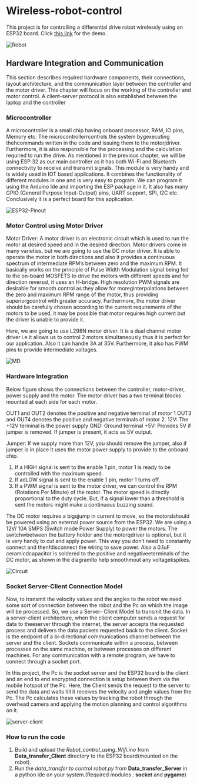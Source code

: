 # Wireless-robot-control

This project is for controlling a differential drive robot wirelessly using an ESP32 board. Click [this link](https://drive.google.com/file/d/1X6eS6V8n_o-cJLHjV87ageG8xKd46kXh/view?usp=sharing) for the demo.

![Robot](./git_images/robot.PNG)

## Hardware Integration and Communication

This section describes required hardware components, their connections, layout architecture, and the communication layer between the controller and the motor driver. This chapter will focus on the working of the controller and motor control. A client-server protocol is also established between the laptop and the controller

### Microcontroller
A microcontroller is a small chip having onboard processor, RAM, IO pins, Memory etc. The microcontrollerrcontrols the system bygexecuting thehcommands written in the code and issuing them to the motorjdriver. Furthermore, it is also responsible for the processing and the calculation required to run the drive. As mentioned in the previous chapter, we will be using ESP 32 as our main controller as it has both Wi-Fi and Bluetooth connectivity to receive and transmit signals. This module is very handy and is widely used in IOT based applications. It combines the functionality of different modules in one and is very easy to program. We can program it using the Arduino Ide and importing the ESP package in it. It also has many GPIO (General Purpose Input-Output) pins, UART support, SPI, I2C etc. Conclusively it is a perfect board for this application.

![ESP32-Pinout](./git_images/ESP32-Pinout.jpg)

### Motor Control using Motor Driver
Motor Driver: A motor driver is an electronic circuit which is used to run the motor at desired speed and in the desired direction. Motor drivers come in many varieties, but we are going to use the DC motor driver. It is able to operate the motor in both directions and also it provides a continuous spectrum of intermediate RPM’s between zero and the maximum RPM. It basically works on the principle of Pulse Width Modulation signal being fed to the on-board MOSFETS to drive the motors with different speeds and for direction reversal, it uses an H-bridge. High resolution PWM signals are desirable for smooth control as they allow for moreginterpolations between the zero and maximum RPM range of the motor, thus providing superiorgcontrol with greater accuracy. Furthermore, the motor driver should be carefully chosen according to the current requirements of the motors to be used, it may be possible that motor requires high current but the driver is unable to provide it. 

Here, we are going to use L298N motor driver. It is a dual channel motor driver i.e it allows us to control 2 motors simultaneously thus it is perfect for our application. Also it can handle 3A at 35V. Furthermore, it also has PWM pins to provide intermediate voltages.

![MD](./git_images/Capture.PNG)

### Hardware Integration
Below figure shows the connections between the controller, motor-driver, power supply and the motor. The motor driver has a two terminal blocks mounted at each side for each motor. 

OUT1 and OUT2 denotes the positive and negative terminal of motor 1
OUT3 and OUT4 denotes the positive and negative terminals of motor 2. 
12V: The +12V terminal is the power supply
GND: Ground terminal
+5V: Provides 5V if jumper is removed. If jumper is present, it acts as 5V output.

Jumper: If we supply more than 12V, you should remove the jumper, also if jumper is in place it uses the motor power supply to provide to the onboard chip.

1)	If a HIGH signal is sent to the enable 1 pin, motor 1 is ready to be controlled with the maximum speed.
2)	If adLOW signal is sent to the enable 1 pin, motor 1 turns off.
3)	If a PWM signal is sent to the motor driver, we can control the RPM (Rotations Per Minute) of the motor. The motor speed is directly proportional to the duty cycle. But, if a signal lower than a threshold is sent the motors might make a continuous buzzing sound.


The DC motor requires a bigqjump in current to move, so the motorslshould be powered using an external power source from the ESP32. We are using a 12V/ 10A SMPS (Switch mode Power Supply) to power the motors. The switchwbetween the battery holder and the motorqdriver is optional, but it is very handy to cut and apply power. This way you don’t need to constantly connect and thenfdisconnect the wiring to save power. Also a 0.1uF ceramicdcapacitor is soldered to the positive and negativeeterminals of the DC motor, as shown in the diagramlto help smoothmout any voltagekspikes.

![Circuit](./git_images/connection.PNG)

### Socket Server-Client Connection Model
Now, to transmit the velocity values and the angles to the robot we need some sort of connection between the robot and the Pc on which the image will be processed. So, we use a Server- Client Model to transmit the data. In a server-client architecture, when the client computer sends a request for data to theeserver through the internet, the server accepts the requested process and delivers the data packets requested back to the client. Socket is the endpoint of a bi-directional communications channel between the server and the client. Sockets communicate within a process, between processes on the same machine, or between processes on different machines. For any communication with a remote program, we have to connect through a socket port.

In this project, the Pc is the socket server and the ESP32 board is the client and an end to end encrypted connection is setup between them via the mobile hotspot of the Pc. Here, the Client sends the request to the server to send the data and waits till it receives the velocity and angle values from the Pc. The Pc calculates these values by tracking the robot through the overhead camera and applying the motion planning and control algorithms on it.

![server-client](./git_images/server-client.PNG)

### How to run the code 
1) Build and upload the *Robot_control_using_Wifi.ino* from **Data_transfer_Client** directory to the ESP32 board(mounted on the robot).
2) Run the *data_transfer to control robot.py* from **Data_transfer_Server** in a python ide on your system.(Required modules : **socket** and **pygame**)


